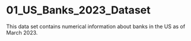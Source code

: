 # 01_US_Banks_2023_Dataset
 This data set contains numerical information about banks in the US as of March 2023.
